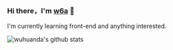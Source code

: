 ### Hi there，I'm [w6a](clovemu.com) 👋

I'm currently learning front-end and anything interested.
<!--
**wuhuanda/wuhuanda** is a ✨ _special_ ✨ repository because its `README.md` (this file) appears on your GitHub profile.

Here are some ideas to get you started:

- 🔭 I’m currently working on ...
- 🌱 I’m currently learning ...
- 👯 I’m looking to collaborate on ...
- 🤔 I’m looking for help with ...
- 💬 Ask me about ...
- 📫 How to reach me: ...
- 😄 Pronouns: ...
- ⚡ Fun fact: ...
-->

![wuhuanda's github stats](https://github-readme-stats.vercel.app/api?username=wuhuanda&show_icons=true&theme=tokyonight) 


